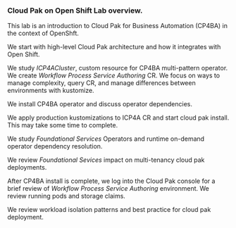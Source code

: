 ### Cloud Pak on Open Shift Lab overview.

This lab is an introduction to Cloud Pak for Business Automation (CP4BA) in the context of OpenShft.<br/>

We start with high-level Cloud Pak architecture and how it integrates with Open Shift.<br/>

We study *ICP4ACluster*, custom resource for CP4BA multi-pattern operator. We create *Workflow Process Service Authoring* CR. We focus on ways to manage complexity, query CR, and manage differences between environments with kustomize.<br/>

We install CP4BA operator and discuss operator dependencies.<br/>

We apply production kustomizations to ICP4A CR and start cloud pak install. This may take some time to complete.<br/>

We study *Foundational Services* Operators and runtime on-demand operator dependency resolution.<br/>

We review *Foundational Sevices* impact on multi-tenancy cloud pak deployments.<br/>

After CP4BA install is complete, we log into the Cloud Pak console for a brief review of *Workflow Process Service Authoring* environment. We review running pods and storage claims.

We review workload isolation patterns and best practice for cloud pak deployment.<br/>
